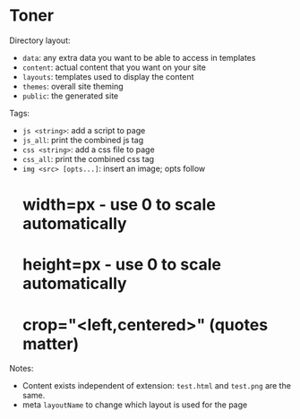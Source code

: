 # Toner

Directory layout:

* `data`: any extra data you want to be able to access in templates
* `content`: actual content that you want on your site
* `layouts`: templates used to display the content
* `themes`: overall site theming
* `public`: the generated site

Tags:

* `js <string>`: add a script to page
* `js_all`: print the combined js tag
* `css <string>`: add a css file to page
* `css_all`: print the combined css tag
* `img <src> [opts...]`: insert an image; opts follow
	# width=px - use 0 to scale automatically
	# height=px - use 0 to scale automatically
	# crop="<left,centered>" (quotes matter)

Notes:

* Content exists independent of extension: `test.html` and `test.png` are the same.
* meta `layoutName` to change which layout is used for the page
